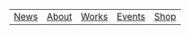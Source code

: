 |       |       |       |       |       | 
| :---: | :---: | :---: | :---: | :---: |
| [News](index.html) | [About](about.html) | [Works](works.html) | [Events](events.html) | <a href="https://forms.gle/3YakD8t9eZfCqnvm9" target="_blank" rel="noopener noreferrer">Shop</a> |

